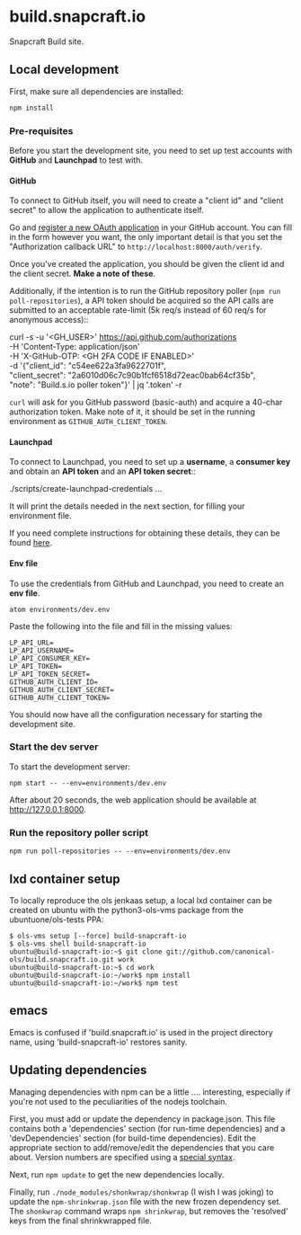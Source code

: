 # build.snapcraft.io

Snapcraft Build site.

## Local development

First, make sure all dependencies are installed:

``` bash
npm install
```

### Pre-requisites
Before you start the development site, you need to set up test accounts with **GitHub** and **Launchpad** to test with.

#### GitHub
To connect to GitHub itself, you will need to create a "client id" and "client secret" to allow the application to authenticate itself.

Go and [register a new OAuth application](https://github.com/settings/applications/new) in your GitHub account. You can fill in the form however you want, the only important detail is that you set the "Authorization callback URL" to `http://localhost:8000/auth/verify`.

Once you've created the application, you should be given the client id and the client secret. **Make a note of these**.

Additionally, if the intention is to run the GitHub repository poller (`npm run poll-repositories`), a API token should be acquired so the API calls are submitted to an acceptable rate-limit (5k req/s instead of 60 req/s for anonymous access)::

  curl -s -u '<GH_USER>' https://api.github.com/authorizations \
    -H 'Content-Type: application/json' \
    -H 'X-GitHub-OTP: <GH 2FA CODE IF ENABLED>' \
    -d '{"client_id": "c54ee622a3fa9622701f", \
         "client_secret": "2a6010d06c7c90b1fcf6518d72eac0bab64cf35b", \
	 "note": "Build.s.io poller token"}' | jq '.token' -r

`curl` will ask for you GitHub password (basic-auth) and acquire a 40-char authorization token. Make note of it, it should be set in the running environment as `GITHUB_AUTH_CLIENT_TOKEN`.


#### Launchpad

To connect to Launchpad, you need to set up a **username**, a **consumer key** and obtain an **API token** and an **API token secret**::

  ./scripts/create-launchpad-credentials
  ...

It will print the details needed in the next section, for filling your environment file.

If you need complete instructions for obtaining these details, they can be found [here](https://help.launchpad.net/API/SigningRequests).


#### Env file
To use the credentials from GitHub and Launchpad, you need to create an **env file**.

```
atom environments/dev.env
```

Paste the following into the file and fill in the missing values:

```
LP_API_URL=
LP_API_USERNAME=
LP_API_CONSUMER_KEY=
LP_API_TOKEN=
LP_API_TOKEN_SECRET=
GITHUB_AUTH_CLIENT_ID=
GITHUB_AUTH_CLIENT_SECRET=
GITHUB_AUTH_CLIENT_TOKEN=
```

You should now have all the configuration necessary for starting the development site.

### Start the dev server

To start the development server:

```
npm start -- --env=environments/dev.env
```

After about 20 seconds, the web application should be available at <http://127.0.0.1:8000>.


### Run the repository poller script

```
npm run poll-repositories -- --env=environments/dev.env
```

## lxd container setup

To locally reproduce the ols jenkaas setup, a local lxd container can be
created on ubuntu with the python3-ols-vms package from the
ubuntuone/ols-tests PPA:

```
$ ols-vms setup [--force] build-snapcraft-io
$ ols-vms shell build-snapcraft-io
ubuntu@build-snapcraft-io:~$ git clone git://github.com/canonical-ols/build.snapcraft.io.git work
ubuntu@build-snapcraft-io:~$ cd work
ubuntu@build-snapcraft-io:~/work$ npm install
ubuntu@build-snapcraft-io:~/work$ npm test
```

## emacs

Emacs is confused if 'build.snapcraft.io' is used in the project directory
name, using 'build-snapcraft-io' restores sanity.

## Updating dependencies

Managing dependencies with npm can be a little .... interesting, especially if
you're not used to the peculiarities of the nodejs toolchain.

First, you must add or update the dependency in package.json. This file
contains both a 'dependencies' section (for run-time dependencies) and a
'devDependencies' section (for build-time dependencies). Edit the appropriate
section to add/remove/edit the dependencies that you care about. Version
numbers are specified using a [special syntax](https://docs.npmjs.com/misc/semver#prerelease-identifiers).

Next, run `npm update` to get the new dependencies locally.

Finally, run `./node_modules/shonkwrap/shonkwrap` (I wish I was joking) to
update the `npm-shrinkwrap.json` file with the new frozen dependency set.
The `shonkwrap` command wraps `npm shrinkwrap`, but removes the 'resolved'
keys from the final shrinkwrapped file.
